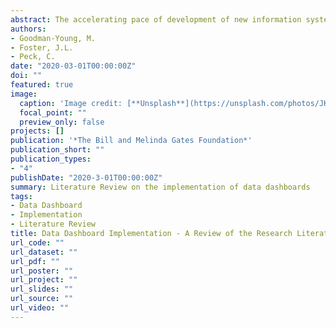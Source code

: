 ```yaml
---
abstract: The accelerating pace of development of new information systems and related data management tools is one of the most dramatic features of organizational life in the early 21st century. However, focusing on the creation of new information technologies can easily lead policy makers, funders, and organizational leaders to overlook the challenges of implementing these technologies in the complex ecologies of institutional policy and practice. In this report, we summarize what we have learned from a review of 141 studies related to the implementation of new information technologies, focusing in particular on challenges accompanying the introduction and use of data dashboards in the fields of business, health sciences, and education. Our goal has been to draw on these research literatures to offer recommendations for academic leaders, technical assistance providers, and policy makers currently working to make data dashboards and related information technologies useful and used as tools for program improvement in teacher education.
authors:
- Goodman-Young, M.
- Foster, J.L.
- Peck, C.
date: "2020-03-01T00:00:00Z"
doi: ""
featured: true
image:
  caption: 'Image credit: [**Unsplash**](https://unsplash.com/photos/JKUTrJ4vK00)'
  focal_point: ""
  preview_only: false
projects: []
publication: '*The Bill and Melinda Gates Foundation*'
publication_short: ""
publication_types:
- "4"
publishDate: "2020-3-01T00:00:00Z"
summary: Literature Review on the implementation of data dashboards
tags:
- Data Dashboard
- Implementation
- Literature Review
title: Data Dashboard Implementation - A Review of the Research Literature
url_code: ""
url_dataset: ""
url_pdf: ""
url_poster: ""
url_project: ""
url_slides: ""
url_source: ""
url_video: ""
---
```


